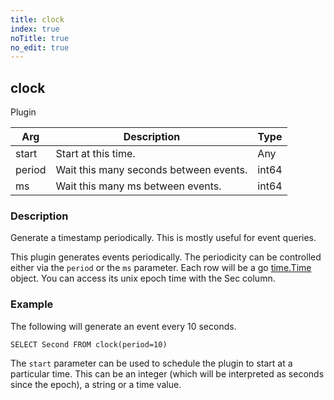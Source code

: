 ```yaml
---
title: clock
index: true
noTitle: true
no_edit: true
---
```




<div class="vql_item"></div>


## clock
<span class='vql_type pull-right page-header'>Plugin</span>



<div class="vqlargs"></div>

Arg | Description | Type
----|-------------|-----
start|Start at this time.|Any
period|Wait this many seconds between events.|int64
ms|Wait this many ms between events.|int64

### Description

Generate a timestamp periodically. This is mostly useful for event
queries.

This plugin generates events periodically. The periodicity can be
controlled either via the `period` or the `ms` parameter. Each row
will be a go [time.Time](https://golang.org/pkg/time/#Time)
object. You can access its unix epoch time with the Sec column.

### Example

The following will generate an event every 10 seconds.

```vql
SELECT Second FROM clock(period=10)
```

The `start` parameter can be used to schedule the plugin to start
at a particular time. This can be an integer (which will be
interpreted as seconds since the epoch), a string or a time value.


